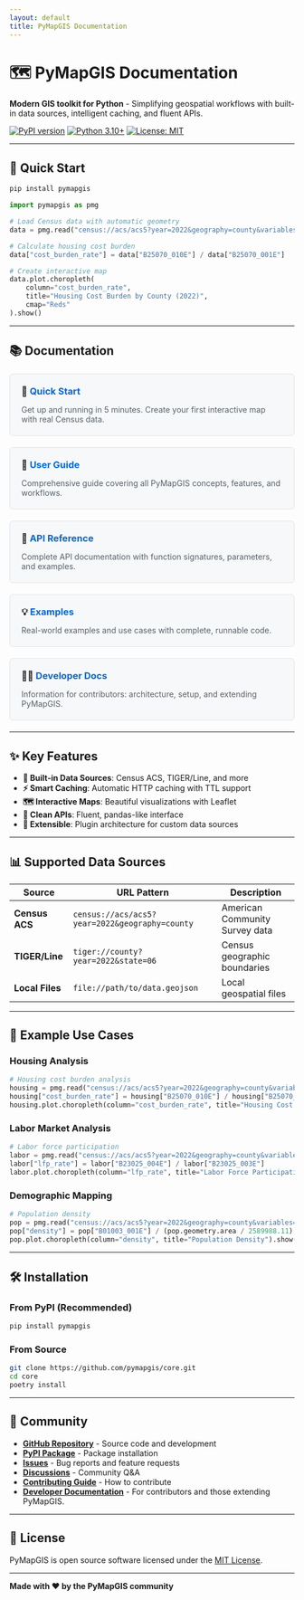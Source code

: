 ```yaml
---
layout: default
title: PyMapGIS Documentation
---
```


# 🗺️ PyMapGIS Documentation

**Modern GIS toolkit for Python** - Simplifying geospatial workflows with built-in data sources, intelligent caching, and fluent APIs.

[![PyPI version](https://badge.fury.io/py/pymapgis.svg)](https://badge.fury.io/py/pymapgis)
[![Python 3.10+](https://img.shields.io/badge/python-3.10+-blue.svg)](https://www.python.org/downloads/)
[![License: MIT](https://img.shields.io/badge/License-MIT-yellow.svg)](https://opensource.org/licenses/MIT)

---

## 🚀 Quick Start

```bash
pip install pymapgis
```

```python
import pymapgis as pmg

# Load Census data with automatic geometry
data = pmg.read("census://acs/acs5?year=2022&geography=county&variables=B25070_010E,B25070_001E")

# Calculate housing cost burden
data["cost_burden_rate"] = data["B25070_010E"] / data["B25070_001E"]

# Create interactive map
data.plot.choropleth(
    column="cost_burden_rate",
    title="Housing Cost Burden by County (2022)",
    cmap="Reds"
).show()
```

---

## 📚 Documentation

<div class="doc-grid">
  <div class="doc-card">
    <h3>🚀 <a href="quickstart.html">Quick Start</a></h3>
    <p>Get up and running in 5 minutes. Create your first interactive map with real Census data.</p>
  </div>
  
  <div class="doc-card">
    <h3>📖 <a href="user-guide.html">User Guide</a></h3>
    <p>Comprehensive guide covering all PyMapGIS concepts, features, and workflows.</p>
  </div>
  
  <div class="doc-card">
    <h3>🔧 <a href="api-reference.html">API Reference</a></h3>
    <p>Complete API documentation with function signatures, parameters, and examples.</p>
  </div>
  
  <div class="doc-card">
    <h3>💡 <a href="examples.html">Examples</a></h3>
    <p>Real-world examples and use cases with complete, runnable code.</p>
  </div>
  <div class="doc-card">
    <h3>🧑‍💻 <a href="developer/index.html">Developer Docs</a></h3>
    <p>Information for contributors: architecture, setup, and extending PyMapGIS.</p>
  </div>
</div>

---

## ✨ Key Features

- **🔗 Built-in Data Sources**: Census ACS, TIGER/Line, and more
- **⚡ Smart Caching**: Automatic HTTP caching with TTL support
- **🗺️ Interactive Maps**: Beautiful visualizations with Leaflet
- **🧹 Clean APIs**: Fluent, pandas-like interface
- **🔧 Extensible**: Plugin architecture for custom data sources

---

## 📊 Supported Data Sources

| Source | URL Pattern | Description |
|--------|-------------|-------------|
| **Census ACS** | `census://acs/acs5?year=2022&geography=county` | American Community Survey data |
| **TIGER/Line** | `tiger://county?year=2022&state=06` | Census geographic boundaries |
| **Local Files** | `file://path/to/data.geojson` | Local geospatial files |

---

## 🎯 Example Use Cases

### Housing Analysis
```python
# Housing cost burden analysis
housing = pmg.read("census://acs/acs5?year=2022&geography=county&variables=B25070_010E,B25070_001E")
housing["cost_burden_rate"] = housing["B25070_010E"] / housing["B25070_001E"]
housing.plot.choropleth(column="cost_burden_rate", title="Housing Cost Burden").show()
```

### Labor Market Analysis
```python
# Labor force participation
labor = pmg.read("census://acs/acs5?year=2022&geography=county&variables=B23025_004E,B23025_003E")
labor["lfp_rate"] = labor["B23025_004E"] / labor["B23025_003E"]
labor.plot.choropleth(column="lfp_rate", title="Labor Force Participation").show()
```

### Demographic Mapping
```python
# Population density
pop = pmg.read("census://acs/acs5?year=2022&geography=county&variables=B01003_001E")
pop["density"] = pop["B01003_001E"] / (pop.geometry.area / 2589988.11)  # per sq mile
pop.plot.choropleth(column="density", title="Population Density").show()
```

---

## 🛠️ Installation

### From PyPI (Recommended)
```bash
pip install pymapgis
```

### From Source
```bash
git clone https://github.com/pymapgis/core.git
cd core
poetry install
```

---

## 🤝 Community

- **[GitHub Repository](https://github.com/pymapgis/core)** - Source code and development
- **[PyPI Package](https://pypi.org/project/pymapgis/)** - Package installation
- **[Issues](https://github.com/pymapgis/core/issues)** - Bug reports and feature requests
- **[Discussions](https://github.com/pymapgis/core/discussions)** - Community Q&A
- **[Contributing Guide](https://github.com/pymapgis/core/blob/main/CONTRIBUTING.md)** - How to contribute
- **[Developer Documentation](developer/index.md)** - For contributors and those extending PyMapGIS.

---

## 📄 License

PyMapGIS is open source software licensed under the [MIT License](https://github.com/pymapgis/core/blob/main/LICENSE).

---

**Made with ❤️ by the PyMapGIS community**

<style>
.doc-grid {
  display: grid;
  grid-template-columns: repeat(auto-fit, minmax(250px, 1fr));
  gap: 20px;
  margin: 20px 0;
}

.doc-card {
  border: 1px solid #e1e4e8;
  border-radius: 6px;
  padding: 20px;
  background: #f6f8fa;
}

.doc-card h3 {
  margin-top: 0;
  margin-bottom: 10px;
}

.doc-card p {
  margin-bottom: 0;
  color: #586069;
}

.doc-card a {
  text-decoration: none;
  color: #0366d6;
}

.doc-card a:hover {
  text-decoration: underline;
}
</style>
